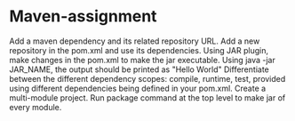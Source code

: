 # Maven-assignment

Add a maven dependency and its related repository URL.
Add a new repository in the pom.xml and use its dependencies.
Using JAR plugin, make changes in the pom.xml to make the jar executable. Using java -jar JAR_NAME, the output should be printed as "Hello World"
Differentiate between the different dependency scopes: compile, runtime, test, provided using different dependencies being defined in your pom.xml.
Create a multi-module project. Run package command at the top level to make jar of every module.
